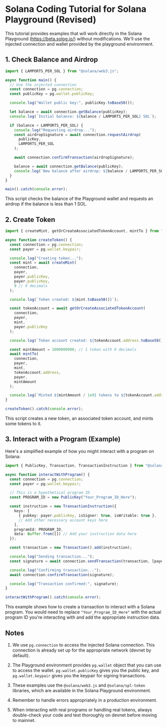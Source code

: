 # Solana Coding Tutorial for Solana Playground (Revised)

This tutorial provides examples that will work directly in the Solana Playground (https://beta.solpg.io/) without modifications. We'll use the injected connection and wallet provided by the playground environment.

## 1. Check Balance and Airdrop

```typescript
import { LAMPORTS_PER_SOL } from "@solana/web3.js";

async function main() {
  // Use the injected connection
  const connection = pg.connection;
  const publicKey = pg.wallet.publicKey;

  console.log("Wallet public key:", publicKey.toBase58());

  let balance = await connection.getBalance(publicKey);
  console.log(`Initial balance: ${balance / LAMPORTS_PER_SOL} SOL`);

  if (balance < LAMPORTS_PER_SOL) {
    console.log("Requesting airdrop...");
    const airdropSignature = await connection.requestAirdrop(
      publicKey,
      LAMPORTS_PER_SOL
    );

    await connection.confirmTransaction(airdropSignature);

    balance = await connection.getBalance(publicKey);
    console.log(`New balance after airdrop: ${balance / LAMPORTS_PER_SOL} SOL`);
  }
}

main().catch(console.error);
```

This script checks the balance of the Playground wallet and requests an airdrop if the balance is less than 1 SOL.

## 2. Create Token

```typescript
import { createMint, getOrCreateAssociatedTokenAccount, mintTo } from "@solana/spl-token";

async function createToken() {
  const connection = pg.connection;
  const payer = pg.wallet.keypair;

  console.log("Creating token...");
  const mint = await createMint(
    connection,
    payer,
    payer.publicKey,
    payer.publicKey,
    9 // 9 decimals
  );

  console.log(`Token created: ${mint.toBase58()}`);

  const tokenAccount = await getOrCreateAssociatedTokenAccount(
    connection,
    payer,
    mint,
    payer.publicKey
  );

  console.log(`Token account created: ${tokenAccount.address.toBase58()}`);

  const mintAmount = 1000000000; // 1 token with 9 decimals
  await mintTo(
    connection,
    payer,
    mint,
    tokenAccount.address,
    payer,
    mintAmount
  );

  console.log(`Minted ${mintAmount / 1e9} tokens to ${tokenAccount.address.toBase58()}`);
}

createToken().catch(console.error);
```

This script creates a new token, an associated token account, and mints some tokens to it.

## 3. Interact with a Program (Example)

Here's a simplified example of how you might interact with a program on Solana:

```typescript
import { PublicKey, Transaction, TransactionInstruction } from "@solana/web3.js";

async function interactWithProgram() {
  const connection = pg.connection;
  const payer = pg.wallet.keypair;

  // This is a hypothetical program ID
  const PROGRAM_ID = new PublicKey("Your_Program_ID_Here");

  const instruction = new TransactionInstruction({
    keys: [
      { pubkey: payer.publicKey, isSigner: true, isWritable: true },
      // Add other necessary account keys here
    ],
    programId: PROGRAM_ID,
    data: Buffer.from([]) // Add your instruction data here
  });

  const transaction = new Transaction().add(instruction);

  console.log("Sending transaction...");
  const signature = await connection.sendTransaction(transaction, [payer]);

  console.log("Confirming transaction...");
  await connection.confirmTransaction(signature);

  console.log("Transaction confirmed:", signature);
}

interactWithProgram().catch(console.error);
```

This example shows how to create a transaction to interact with a Solana program. You would need to replace `"Your_Program_ID_Here"` with the actual program ID you're interacting with and add the appropriate instruction data.

## Notes

1. We use `pg.connection` to access the injected Solana connection. This connection is already set up for the appropriate network (devnet by default).

2. The Playground environment provides `pg.wallet` object that you can use to access the wallet. `pg.wallet.publicKey` gives you the public key, and `pg.wallet.keypair` gives you the keypair for signing transactions.

3. These examples use the `@solana/web3.js` and `@solana/spl-token` libraries, which are available in the Solana Playground environment.

4. Remember to handle errors appropriately in a production environment.

5. When interacting with real programs or handling real tokens, always double-check your code and test thoroughly on devnet before moving to mainnet.
